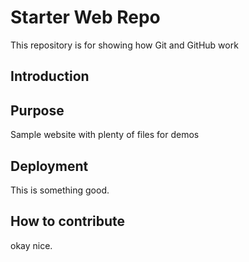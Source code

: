 # Starter Web Repo

This repository is for showing how Git and GitHub work

## Introduction

## Purpose

Sample website with plenty of files for demos

## Deployment

This is something good.

## How to contribute

okay nice.